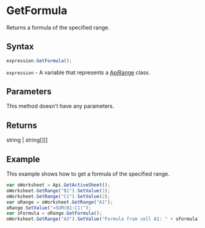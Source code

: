 # GetFormula

Returns a formula of the specified range.

## Syntax

```javascript
expression.GetFormula();
```

`expression` - A variable that represents a [ApiRange](../ApiRange.md) class.

## Parameters

This method doesn't have any parameters.

## Returns

string \| string[][]

## Example

This example shows how to get a formula of the specified range.

```javascript editor-xlsx
var oWorksheet = Api.GetActiveSheet();
oWorksheet.GetRange("B1").SetValue(1);
oWorksheet.GetRange("C1").SetValue(2);
var oRange = oWorksheet.GetRange("A1");
oRange.SetValue("=SUM(B1:C1)");
var sFormula = oRange.GetFormula();
oWorksheet.GetRange("A3").SetValue("Formula from cell A1: " + sFormula);
```
